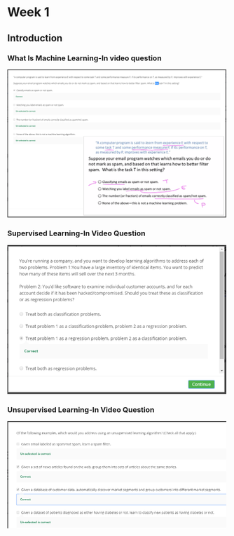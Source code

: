 # Week 1

## Introduction

### What Is Machine Learning-In video question
<img src="images/What Is Machine Learning- In Video Question.png" width="500">

### Supervised Learning-In Video Question
<img src="images/Supervised Learning-In Video Question.png" width="500">

### Unsupervised Learning-In Video Question
<img src="images/Unsupervised Learning-In Video Question.png" width="500">

